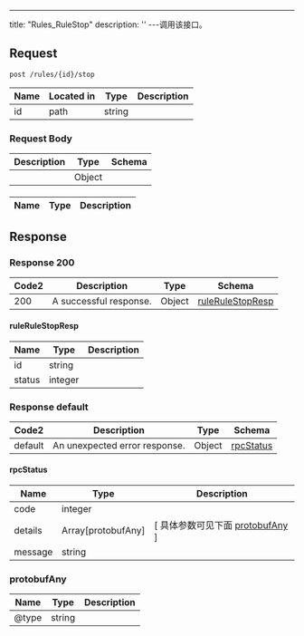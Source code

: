 ---
title: "Rules_RuleStop"
description: ''
---调用该接口。



## Request


```
post /rules/{id}/stop
```

| Name | Located in | Type | Description | 
| ---- | ---------- | ----------- | ----------- | 
| id | path | string |  |  

### Request Body 
| Description | Type | Schema |
| ----------- | ------ | ------ |
|  | Object | [](#) |

#### 

| Name | Type | Description | 
| ---- | ---- | ----------- |  



## Response

### Response  200 
| Code2 | Description | Type | Schema |
| ---- | ----------- | ------ | ------ |
| 200 | A successful response. | Object | [ruleRuleStopResp](#ruleRuleStopResp) |

#### ruleRuleStopResp

| Name | Type | Description | 
| ---- | ---- | ----------- |     
| id | string |  |      
| status | integer |  |   



### Response  default 
| Code2 | Description | Type | Schema |
| ---- | ----------- | ------ | ------ |
| default | An unexpected error response. | Object | [rpcStatus](#rpcStatus) |

#### rpcStatus

| Name | Type | Description | 
| ---- | ---- | ----------- |     
| code | integer |  |          
| details | Array[protobufAny] |  [ 具体参数可见下面 [protobufAny](#protobufAny) ] |       
| message | string |  |   

### protobufAny
| Name | Type | Description | 
| ---- | ---- | ----------- |     
| @type | string |  |   




